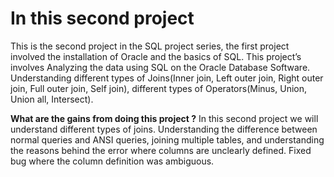 # In this second project
This is the second project in the SQL project series, the first project involved the installation of Oracle and the basics of SQL. This project’s  involves Analyzing the data using SQL on the Oracle Database Software. Understanding different types of Joins(Inner join, Left outer join, Right outer join, Full outer join, Self join), different types of Operators(Minus, Union, Union all, Intersect).

**What are the gains from doing this project ?**
In this second project we will understand different types of joins. Understanding the difference between normal queries and ANSI queries, joining multiple tables, and understanding the reasons behind the error where columns are unclearly defined. Fixed bug where the column definition was ambiguous.

